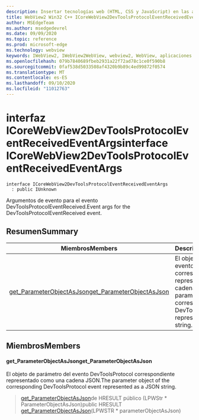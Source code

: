 ```yaml
---
description: Insertar tecnologías web (HTML, CSS y JavaScript) en las aplicaciones nativas con el control Microsoft Edge WebView2
title: WebView2 Win32 C++ ICoreWebView2DevToolsProtocolEventReceivedEventArgs
author: MSEdgeTeam
ms.author: msedgedevrel
ms.date: 09/09/2020
ms.topic: reference
ms.prod: microsoft-edge
ms.technology: webview
keywords: IWebView2, IWebView2WebView, webview2, WebView, aplicaciones Win32, Win32, Edge, ICoreWebView2, ICoreWebView2Controller, control de explorador, HTML Edge, ICoreWebView2DevToolsProtocolEventReceivedEventArgs
ms.openlocfilehash: 079b7840689fbeb2931a22f72ad78c1ce0f590b8
ms.sourcegitcommit: 0faf538d5033508af4320b9b89c4ed99872f0574
ms.translationtype: MT
ms.contentlocale: es-ES
ms.lasthandoff: 09/10/2020
ms.locfileid: "11012763"
---
```

# <span data-ttu-id="6c0bd-104">interfaz ICoreWebView2DevToolsProtocolEventReceivedEventArgs</span><span class="sxs-lookup"><span data-stu-id="6c0bd-104">interface ICoreWebView2DevToolsProtocolEventReceivedEventArgs</span></span> 

```
interface ICoreWebView2DevToolsProtocolEventReceivedEventArgs
  : public IUnknown
```

<span data-ttu-id="6c0bd-105">Argumentos de evento para el evento DevToolsProtocolEventReceived.</span><span class="sxs-lookup"><span data-stu-id="6c0bd-105">Event args for the DevToolsProtocolEventReceived event.</span></span>

## <span data-ttu-id="6c0bd-106">Resumen</span><span class="sxs-lookup"><span data-stu-id="6c0bd-106">Summary</span></span>

 <span data-ttu-id="6c0bd-107">Miembros</span><span class="sxs-lookup"><span data-stu-id="6c0bd-107">Members</span></span>                        | <span data-ttu-id="6c0bd-108">Descripciones</span><span class="sxs-lookup"><span data-stu-id="6c0bd-108">Descriptions</span></span>
--------------------------------|---------------------------------------------
[<span data-ttu-id="6c0bd-109">get_ParameterObjectAsJson</span><span class="sxs-lookup"><span data-stu-id="6c0bd-109">get_ParameterObjectAsJson</span></span>](#get_parameterobjectasjson) | <span data-ttu-id="6c0bd-110">El objeto de parámetro del evento DevToolsProtocol correspondiente representado como una cadena JSON.</span><span class="sxs-lookup"><span data-stu-id="6c0bd-110">The parameter object of the corresponding DevToolsProtocol event represented as a JSON string.</span></span>

## <span data-ttu-id="6c0bd-111">Miembros</span><span class="sxs-lookup"><span data-stu-id="6c0bd-111">Members</span></span>

#### <span data-ttu-id="6c0bd-112">get_ParameterObjectAsJson</span><span class="sxs-lookup"><span data-stu-id="6c0bd-112">get_ParameterObjectAsJson</span></span> 

<span data-ttu-id="6c0bd-113">El objeto de parámetro del evento DevToolsProtocol correspondiente representado como una cadena JSON.</span><span class="sxs-lookup"><span data-stu-id="6c0bd-113">The parameter object of the corresponding DevToolsProtocol event represented as a JSON string.</span></span>

> <span data-ttu-id="6c0bd-114">[get_ParameterObjectAsJson](#get_parameterobjectasjson)de HRESULT público (LPWStr \* ParameterObjectAsJson)</span><span class="sxs-lookup"><span data-stu-id="6c0bd-114">public HRESULT [get_ParameterObjectAsJson](#get_parameterobjectasjson)(LPWSTR \* parameterObjectAsJson)</span></span>

